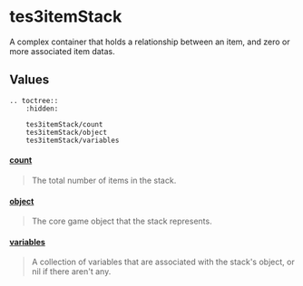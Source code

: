 # tes3itemStack

A complex container that holds a relationship between an item, and zero or more associated item datas.

## Values

```eval_rst
.. toctree::
    :hidden:

    tes3itemStack/count
    tes3itemStack/object
    tes3itemStack/variables
```

#### [count](tes3itemStack/count.md)

> The total number of items in the stack.

#### [object](tes3itemStack/object.md)

> The core game object that the stack represents.

#### [variables](tes3itemStack/variables.md)

> A collection of variables that are associated with the stack's object, or nil if there aren't any.
